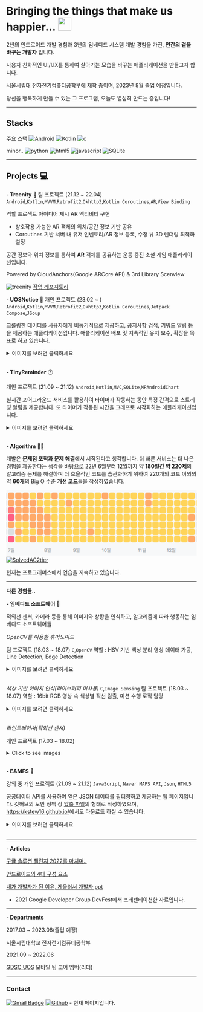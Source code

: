 
# Bringing the things that make us happier... <img src="https://thumbs.gfycat.com/HiddenSickClingfish-size_restricted.gif" width="35px" height="35x">

2년의 안드로이드 개발 경험과 3년의 임베디드 시스템 개발 경험을 가진, **인간의 곁을 바꾸는 개발자** 입니다.

사용자 친화적인 UI/UX를 통하여 살아가는 모습을 바꾸는 애플리케이션을 만들고자 합니다.

서울시립대 전자전기컴퓨터공학부에 재학 중이며, 2023년 8월 졸업 예정입니다.

당신을 행복하게 만들 수 있는 그 프로그램, 오늘도 열심히 만드는 중입니다!

***

## Stacks

주요 스택
![Android](https://img.shields.io/badge/Android-3DDC84?flat&logo=android&logoColor=white)
![Kotlin](https://img.shields.io/badge/Kotlin-7F52FF?flat&logo=kotlin&logoColor=white)
![c](https://img.shields.io/badge/C-A8B9CC?flat&logo=C&logoColor=white)

minor..
![python](https://img.shields.io/badge/Python-3776AB?flat&logo=python&logoColor=white)
![html5](https://img.shields.io/badge/Html5-E34F26?flat&logo=html5&logoColor=white)
![javascript](https://img.shields.io/badge/Javavscript-F7DF1E?flat&logo=javascript&logoColor=white)
![SQLite](https://img.shields.io/badge/SQLite-003B57?flat&logo=sqLite&logoColor=white)

***

## Projects 💻

**- Treenity** 🌲
팀 프로젝트 (21.12 ~ 22.04)
`Android`,`Kotlin`,`MVVM`,`Retrofit2`,`Okhttp3`,`Kotlin Coroutines`,`AR`,`View Binding`

역할
 프로젝트 아이디어 제시
 AR 액티비티 구현

- 상호작용 가능한 AR 객체의 위치/공간 정보 기반 공유
- Coroutines 기반 서버 내 유저 인벤토리/AR 정보 등록, 수정 뷰
3D 렌더링 최적화 설정

공간 정보와 위치 정보를 통하여 **AR** 객체를 공유하는 운동 증진 소셜 게임 애플리케이션입니다.

Powered by
CloudAnchors(Google ARCore API) & 3rd Library Scenview

![treenity](/images/combined_treenity_op1.gif)
[작업 레포지토리](https://github.com/Setana-GDSCUOS/treenity-android)

**- UOSNotice** 📢
개인 프로젝트 (23.02 ~ )
`Android`,`Kotlin`,`MVVM`,`Retrofit2`,`Okhttp3`,`Kotlin Coroutines`,`Jetpack Compose`,`JSoup`

크롤링한 데이터를 사용자에게 비동기적으로 제공하고, 공지사항 검색, 키워드 알림 등을 제공하는 애플리케이션입니다.
애플리케이션 배포 및 지속적인 유지 보수, 확장을 목표로 하고 있습니다.

<details>
<summary>이미지를 보려면 클릭하세요</summary>

![uosnotice](/images/uosnotice.jpg){: width="192" height="135"}
[레포지토리](https://github.com/kstew16/UOSNotice)

</details>&nbsp;

**- TinyReminder** 🕛

개인 프로젝트 (21.09 ~ 21.12)
`Android`,`Kotlin`,`MVC`,`SQLite`,`MPAndroidChart`

실시간 포어그라운드 서비스를 활용하여 타이머가 작동하는 동안 특정 간격으로 스트레칭 알림을 제공합니다. 또 타이머가 작동된 시간을 그래프로 시각화하는 애플리케이션입니다.
<details>
<summary>이미지를 보려면 클릭하세요</summary>

![tinyreminder](/images/tiny_reminder.png)
[레포지토리](https://github.com/kstew16/tinyreminder_kot)

</details>&nbsp;

**- Algorithm** 👨‍💻&nbsp;

개발은 **문제점 포착과 문제 해결**에서 시작된다고 생각합니다.
더 빠른 서비스는 더 나은 경험을 제공한다는 생각을 바탕으로 22년 6월부터 12월까지 약 **180일간 약 220제**의 알고리즘 문제를 해결하며 더 효율적인 코드를 습관화하기 위하여 220개의 코드 이외의 약 **60개**의 Big O 수준 **개선 코드**들을 작성하였습니다.

![solved](/images/algorithm.png)
[![SolvedAC2tier](http://mazassumnida.wtf/api/v2/generate_badge?boj=yeonunu)](https://solved.ac/yeonunu)

현재는 프로그래머스에서 연습을 지속하고 있습니다.

***

**다른 경험들..**

**- 임베디드 소프트웨어** 🦾

적외선 센서, 카메라 등을 통해 이미지와 상황을 인식하고, 알고리즘에 따라 행동하는 임베디드 소프트웨어들

*OpenCV를 이용한 휴머노이드*

팀 프로젝트 (18.03 ~ 18.07)
`C`,`OpenCV`
역할 : HSV 기반 색상 분리 영상 데이터 가공, Line Detection, Edge Detection

<details>
<summary>이미지를 보려면 클릭하세요</summary>

![humanoid](/images/humanoid.gif)
</details>&nbsp;

*색상 기반 이미지 인식(라이브러리 미사용)*
`C`,`Image Sensing`
팀 프로젝트 (18.03 ~ 18.07)
역할 : 16bit RGB 영상 속 색상별 직선 검출, 미션 수행 로직 담당

<details>
<summary>이미지를 보려면 클릭하세요</summary>

![humanoid2](/images/humanoid2.gif)

[레포지토리](https://github.com/Minchan0504/Seebot_Run)

</details>&nbsp;

*라인트레이서(적외선 센서)*

개인 프로젝트 (17.03 ~ 18.02)
<details>
<summary>Click to see images</summary>

![linetracer](/images/linetracer.gif)
</details>&nbsp;

**- EAMFS** 🔔

강의 중 개인 프로젝트 (21.09 ~ 21.12)
`JavaScript`, `Naver MAPS API`, `Json`, `HTML5`

공공데이터 API를 사용하여 얻은 JSON 데이터를 필터링하고 제공하는 웹 페이지입니다. 깃허브의 보안 정책 상 [압축 파일]("https://kstew16.github.io/EAMFS/EAMFS.zip")의 형태로 작성하였으며, <https://kstew16.github.io/>에서도 다운로드 하실 수 있습니다.

<details>
<summary>이미지를 보려면 클릭하세요</summary>

![eamfs](/images/eamfs.png)

</details>&nbsp;

***

**- Articles**

[구글 솔루션 챌린지 2022를 마치며..](https://gdsc-university-of-seoul.github.io/mobile-gsc2022-ar/)

[안드로이드의 4대 구성 요소](https://gdsc-university-of-seoul.github.io/mobile-four-major-components-of-AOS/)

[내가 개발자가 된 이유, 게을러서 개발자 ppt](/ppt/lazy_developer.pptx)

- 2021 Google Developer Group DevFest에서 프레젠테이션한 자료입니다.

***
**- Departments**

2017.03 ~ 2023.08(졸업 예정)

서울시립대학교 전자전기컴퓨터공학부

2021.09 ~ 2022.06

[GDSC UOS](https://gdsc-university-of-seoul.github.io/) 모바일 팀 코어 멤버(리더)

***

### Contact

[![Gmail Badge](https://img.shields.io/badge/Gmail-D14836?style=flat&logo=Gmail&logoColor=white)](mailto:kstew9916@gmail.com)
[![Github](https://img.shields.io/badge/GitHub-100000?style=flat&logo=github&logoColor=white)](https://github.com/kstew16) - 현재 페이지입니다.
